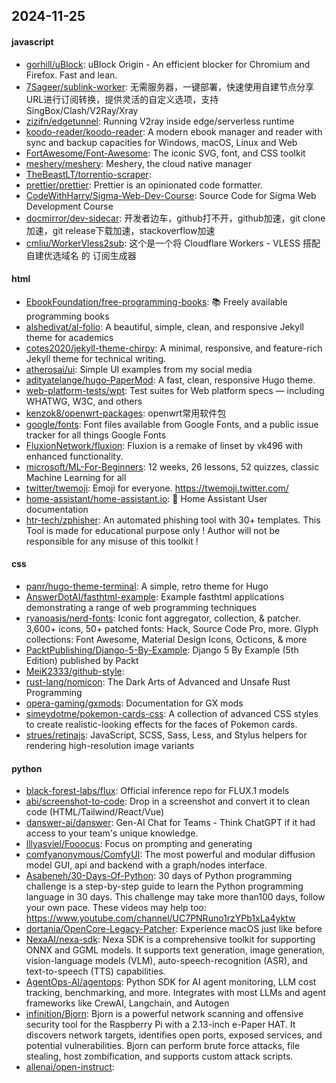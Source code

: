 ## 2024-11-25

#### javascript
* [gorhill/uBlock](https://github.com/gorhill/uBlock): uBlock Origin - An efficient blocker for Chromium and Firefox. Fast and lean.
* [7Sageer/sublink-worker](https://github.com/7Sageer/sublink-worker): 无需服务器，一键部署，快速使用自建节点分享URL进行订阅转换，提供灵活的自定义选项，支持SingBox/Clash/V2Ray/Xray
* [zizifn/edgetunnel](https://github.com/zizifn/edgetunnel): Running V2ray inside edge/serverless runtime
* [koodo-reader/koodo-reader](https://github.com/koodo-reader/koodo-reader): A modern ebook manager and reader with sync and backup capacities for Windows, macOS, Linux and Web
* [FortAwesome/Font-Awesome](https://github.com/FortAwesome/Font-Awesome): The iconic SVG, font, and CSS toolkit
* [meshery/meshery](https://github.com/meshery/meshery): Meshery, the cloud native manager
* [TheBeastLT/torrentio-scraper](https://github.com/TheBeastLT/torrentio-scraper): 
* [prettier/prettier](https://github.com/prettier/prettier): Prettier is an opinionated code formatter.
* [CodeWithHarry/Sigma-Web-Dev-Course](https://github.com/CodeWithHarry/Sigma-Web-Dev-Course): Source Code for Sigma Web Development Course
* [docmirror/dev-sidecar](https://github.com/docmirror/dev-sidecar): 开发者边车，github打不开，github加速，git clone加速，git release下载加速，stackoverflow加速
* [cmliu/WorkerVless2sub](https://github.com/cmliu/WorkerVless2sub): 这个是一个将 Cloudflare Workers - VLESS 搭配 自建优选域名 的 订阅生成器

#### html
* [EbookFoundation/free-programming-books](https://github.com/EbookFoundation/free-programming-books): 📚 Freely available programming books
* [alshedivat/al-folio](https://github.com/alshedivat/al-folio): A beautiful, simple, clean, and responsive Jekyll theme for academics
* [cotes2020/jekyll-theme-chirpy](https://github.com/cotes2020/jekyll-theme-chirpy): A minimal, responsive, and feature-rich Jekyll theme for technical writing.
* [atherosai/ui](https://github.com/atherosai/ui): Simple UI examples from my social media
* [adityatelange/hugo-PaperMod](https://github.com/adityatelange/hugo-PaperMod): A fast, clean, responsive Hugo theme.
* [web-platform-tests/wpt](https://github.com/web-platform-tests/wpt): Test suites for Web platform specs — including WHATWG, W3C, and others
* [kenzok8/openwrt-packages](https://github.com/kenzok8/openwrt-packages): openwrt常用软件包
* [google/fonts](https://github.com/google/fonts): Font files available from Google Fonts, and a public issue tracker for all things Google Fonts
* [FluxionNetwork/fluxion](https://github.com/FluxionNetwork/fluxion): Fluxion is a remake of linset by vk496 with enhanced functionality.
* [microsoft/ML-For-Beginners](https://github.com/microsoft/ML-For-Beginners): 12 weeks, 26 lessons, 52 quizzes, classic Machine Learning for all
* [twitter/twemoji](https://github.com/twitter/twemoji): Emoji for everyone. https://twemoji.twitter.com/
* [home-assistant/home-assistant.io](https://github.com/home-assistant/home-assistant.io): 📘 Home Assistant User documentation
* [htr-tech/zphisher](https://github.com/htr-tech/zphisher): An automated phishing tool with 30+ templates. This Tool is made for educational purpose only ! Author will not be responsible for any misuse of this toolkit !

#### css
* [panr/hugo-theme-terminal](https://github.com/panr/hugo-theme-terminal): A simple, retro theme for Hugo
* [AnswerDotAI/fasthtml-example](https://github.com/AnswerDotAI/fasthtml-example): Example fasthtml applications demonstrating a range of web programming techniques
* [ryanoasis/nerd-fonts](https://github.com/ryanoasis/nerd-fonts): Iconic font aggregator, collection, & patcher. 3,600+ icons, 50+ patched fonts: Hack, Source Code Pro, more. Glyph collections: Font Awesome, Material Design Icons, Octicons, & more
* [PacktPublishing/Django-5-By-Example](https://github.com/PacktPublishing/Django-5-By-Example): Django 5 By Example (5th Edition) published by Packt
* [MeiK2333/github-style](https://github.com/MeiK2333/github-style): 
* [rust-lang/nomicon](https://github.com/rust-lang/nomicon): The Dark Arts of Advanced and Unsafe Rust Programming
* [opera-gaming/gxmods](https://github.com/opera-gaming/gxmods): Documentation for GX mods
* [simeydotme/pokemon-cards-css](https://github.com/simeydotme/pokemon-cards-css): A collection of advanced CSS styles to create realistic-looking effects for the faces of Pokemon cards.
* [strues/retinajs](https://github.com/strues/retinajs): JavaScript, SCSS, Sass, Less, and Stylus helpers for rendering high-resolution image variants

#### python
* [black-forest-labs/flux](https://github.com/black-forest-labs/flux): Official inference repo for FLUX.1 models
* [abi/screenshot-to-code](https://github.com/abi/screenshot-to-code): Drop in a screenshot and convert it to clean code (HTML/Tailwind/React/Vue)
* [danswer-ai/danswer](https://github.com/danswer-ai/danswer): Gen-AI Chat for Teams - Think ChatGPT if it had access to your team's unique knowledge.
* [lllyasviel/Fooocus](https://github.com/lllyasviel/Fooocus): Focus on prompting and generating
* [comfyanonymous/ComfyUI](https://github.com/comfyanonymous/ComfyUI): The most powerful and modular diffusion model GUI, api and backend with a graph/nodes interface.
* [Asabeneh/30-Days-Of-Python](https://github.com/Asabeneh/30-Days-Of-Python): 30 days of Python programming challenge is a step-by-step guide to learn the Python programming language in 30 days. This challenge may take more than100 days, follow your own pace. These videos may help too: https://www.youtube.com/channel/UC7PNRuno1rzYPb1xLa4yktw
* [dortania/OpenCore-Legacy-Patcher](https://github.com/dortania/OpenCore-Legacy-Patcher): Experience macOS just like before
* [NexaAI/nexa-sdk](https://github.com/NexaAI/nexa-sdk): Nexa SDK is a comprehensive toolkit for supporting ONNX and GGML models. It supports text generation, image generation, vision-language models (VLM), auto-speech-recognition (ASR), and text-to-speech (TTS) capabilities.
* [AgentOps-AI/agentops](https://github.com/AgentOps-AI/agentops): Python SDK for AI agent monitoring, LLM cost tracking, benchmarking, and more. Integrates with most LLMs and agent frameworks like CrewAI, Langchain, and Autogen
* [infinition/Bjorn](https://github.com/infinition/Bjorn): Bjorn is a powerful network scanning and offensive security tool for the Raspberry Pi with a 2.13-inch e-Paper HAT. It discovers network targets, identifies open ports, exposed services, and potential vulnerabilities. Bjorn can perform brute force attacks, file stealing, host zombification, and supports custom attack scripts.
* [allenai/open-instruct](https://github.com/allenai/open-instruct): 

